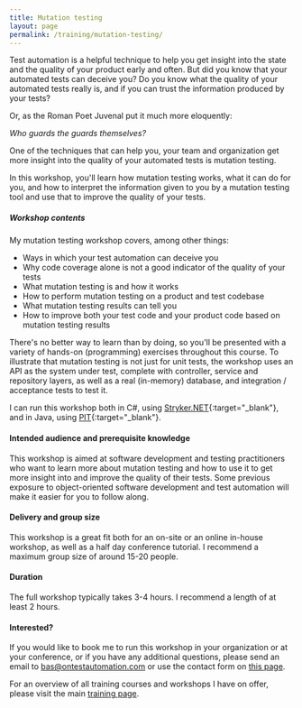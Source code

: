 ```yaml
---
title: Mutation testing
layout: page
permalink: /training/mutation-testing/
---
```

Test automation is a helpful technique to help you get insight into the state and the quality of your product early and often. But did you know that your automated tests can deceive you? Do you know what the quality of your automated tests really is, and if you can trust the information produced by your tests?

Or, as the Roman Poet Juvenal put it much more eloquently:

_Who guards the guards themselves?_

One of the techniques that can help you, your team and organization get more insight into the quality of your automated tests is mutation testing.

In this workshop, you'll learn how mutation testing works, what it can do for you, and how to interpret the information given to you by a mutation testing tool and use that to improve the quality of your tests.

##### Workshop contents
My mutation testing workshop covers, among other things:

* Ways in which your test automation can deceive you
* Why code coverage alone is not a good indicator of the quality of your tests
* What mutation testing is and how it works
* How to perform mutation testing on a product and test codebase
* What mutation testing results can tell you
* How to improve both your test code and your product code based on mutation testing results

There's no better way to learn than by doing, so you'll be presented with a variety of hands-on (programming) exercises throughout this course. To illustrate that mutation testing is not just for unit tests, the workshop uses an API as the system under test, complete with controller, service and repository layers, as well as a real (in-memory) database, and integration / acceptance tests to test it.

I can run this workshop both in C#, using [Stryker.NET](https://stryker-mutator.io/docs/stryker-net/introduction/){:target="_blank"}, and in Java, using [PIT](https://pitest.org/){:target="_blank"}.

#### Intended audience and prerequisite knowledge
This workshop is aimed at software development and testing practitioners who want to learn more about mutation testing and how to use it to get more insight into and improve the quality of their tests. Some previous exposure to object-oriented software development and test automation will make it easier for you to follow along.

#### Delivery and group size
This workshop is a great fit both for an on-site or an online in-house workshop, as well as a half day conference tutorial. I recommend a maximum group size of around 15-20 people.

#### Duration
The full workshop typically takes 3-4 hours. I recommend a length of at least 2 hours.

#### Interested?
If you would like to book me to run this workshop in your organization or at your conference, or if you have any additional questions, please send an email to bas@ontestautomation.com or use the contact form on [this page](/contact/).

For an overview of all training courses and workshops I have on offer, please visit the main [training page](/training/).